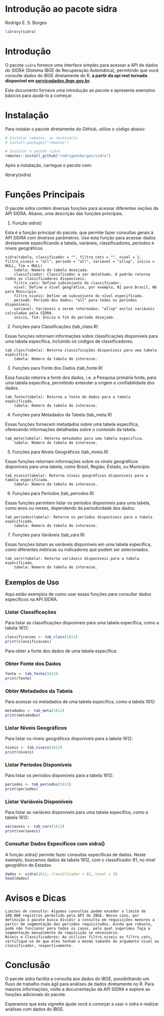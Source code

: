 Introdução ao pacote sidra
================
Rodrigo E. S. Borges

``` r
library(sidra)
```

# Introdução

O pacote `sidra` fornece uma interface simples para acessar a API de
dados do SIDRA (Sistema IBGE de Recuperação Automática), permitindo que
você consulte dados do IBGE diretamente do R, **a partir da api rest
tornada disponível em
[servicodados.ibge.gov.br](https://servicodados.ibge.gov.br/api/docs/agregados?versao=3)**.

Este documento fornece uma introdução ao pacote e apresenta exemplos
básicos para ajudá-lo a começar.

# Instalação

Para instalar o pacote diretamente do GitHub, utilize o código abaixo:

``` r
# Instalar remotes, se necessário
# install.packages("remotes")

# Instalar o pacote sidra
remotes::install_github("rodrigoesborges/sidra")
```

Após a instalação, carregue o pacote com:

library(sidra)

# Funções Principais

O pacote sidra contém diversas funções para acessar diferentes seções da
API SIDRA. Abaixo, uma descrição das funções principais.

1.  Função sidra()

Esta é a função principal do pacote, que permite fazer consultas gerais
à API SIDRA com diversos parâmetros. Use esta função para acessar dados
diretamente especificando a tabela, variáveis, classificadores, períodos
e níveis geográficos.

    sidra(tabela, classificador = "", filtro_cats = "", nivel = 1, filtro_niveis = "all", periodo = "all", variavel = "allxp", inicio = NULL, fim = NULL)
        tabela: Número da tabela desejada.
        classificador: Classificador a ser detalhado. O padrão retorna todos os classificadores disponíveis.
        filtro_cats: Define subconjunto do classificador.
        nivel: Define o nível geográfico, por exemplo, N1 para Brasil, N6 para Município.
        filtro_niveis: Define um subconjunto do nível especificado.
        periodo: Período dos dados; "all" para todos os períodos disponíveis.
        variavel: Variáveis a serem retornadas; "allxp" exclui variáveis calculadas pela SIDRA.
        inicio, fim: Início e fim do período desejado.

2.  Funções para Classificações (tab_class.R)

Essas funções retornam informações sobre classificações disponíveis para
uma tabela específica, incluindo os códigos de classificadores.

    tab_class(tabela): Retorna classificações disponíveis para uma tabela específica.
        tabela: Número da tabela de interesse.

3.  Funções para Fonte dos Dados (tab_fonte.R)

Essa função retorna a fonte dos dados, i.e. a Pesquisa primária fonte,
para uma tabela específica, permitindo entender a origem e
confiabilidade dos dados.

    tab_fonte(tabela): Retorna a fonte de dados para a tabela especificada.
        tabela: Número da tabela de interesse.

4.  Funções para Metadados da Tabela (tab_meta.R)

Essas funções fornecem metadados sobre uma tabela específica, oferecendo
informações detalhadas sobre o conteúdo da tabela.

    tab_meta(tabela): Retorna metadados para uma tabela específica.
        tabela: Número da tabela de interesse.

5.  Funções para Níveis Geográficos (tab_niveis.R)

Essas funções retornam informações sobre os níveis geográficos
disponíveis para uma tabela, como Brasil, Região, Estado, ou Município.

    tab_niveis(tabela): Retorna níveis geográficos disponíveis para a tabela especificada.
        tabela: Número da tabela de interesse.

6.  Funções para Períodos (tab_periodos.R)

Essas funções permitem listar os períodos disponíveis para uma tabela,
como anos ou meses, dependendo da periodicidade dos dados.

    tab_periodos(tabela): Retorna os períodos disponíveis para a tabela especificada.
        tabela: Número da tabela de interesse.

7.  Funções para Variáveis (tab_vars.R)

Essas funções listam as variáveis disponíveis em uma tabela específica,
como diferentes métricas ou indicadores que podem ser selecionados.

    tab_vars(tabela): Retorna variáveis disponíveis para a tabela especificada.
        tabela: Número da tabela de interesse.

## Exemplos de Uso

Aqui estão exemplos de como usar essas funções para consultar dados
específicos na API SIDRA.

### Listar Classificações

Para listar as classificações disponíveis para uma tabela específica,
como a tabela 1612:

``` r
classificacoes <- tab_class(1612)
print(classificacoes)
```

Para obter a fonte dos dados de uma tabela específica:

### Obter Fonte dos Dados

``` r
fonte <- tab_fonte(1612)
print(fonte)
```

### Obter Metadados da Tabela

Para acessar os metadados de uma tabela específica, como a tabela 1612:

``` r
metadados <- tab_meta(1612)
print(metadados)
```

### Listar Níveis Geográficos

Para listar os níveis geográficos disponíveis para a tabela 1612:

``` r
niveis <- tab_niveis(1612)
print(niveis)
```

### Listar Períodos Disponíveis

Para listar os períodos disponíveis para a tabela 1612:

``` r
periodos <- tab_periodos(1612)
print(periodos)
```

### Listar Variáveis Disponíveis

Para listar as variáveis disponíveis para uma tabela específica, como a
tabela 1612:

``` r
variaveis <- tab_vars(1612)
print(variaveis)
```

### Consultar Dados Específicos com sidra()

A função sidra() permite fazer consultas específicas de dados. Neste
exemplo, buscamos dados da tabela 1612, com o classificador 81, no nível
geográfico de Estados.

``` r
dados <- sidra(1612, classificador = 81, nivel = 3)
head(dados)
```

# Avisos e Dicas

    Limites de consulta: Algumas consultas podem exceder o limite de 100.000 registros permitido pela API do IBGE. Nesse caso, por definição o pacote busca dividir a consulta em requisições menores a partir de segmentação dos períodos requisitados. Ainda que robusto, pode não funcionar para todos os casos, pelo qual sugerimos faça a segmentação manualmente da requisição se necessário.
    Níveis e Classificadores: Ao utilizar filtro_niveis ou filtro_cats, certifique-se de que eles tenham o mesmo tamanho do argumento nivel ou classificador, respectivamente.

# Conclusão

O pacote sidra facilita a consulta aos dados do IBGE, possibilitando um
fluxo de trabalho mais ágil para análises de dados diretamente no R.
Para maiores informações, visite a documentação da API SIDRA e explore
as funções adicionais do pacote.

Esperamos que esta vignette ajude você a começar a usar o sidra e
realizar análises com dados do IBGE.
